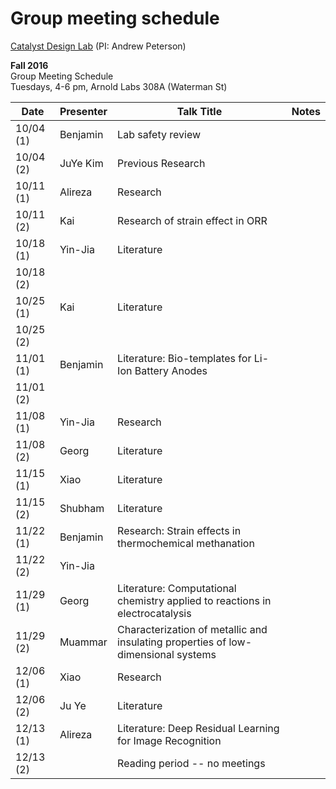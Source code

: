 # Group meeting schedule #
[Catalyst Design Lab](http://brown.edu/go/catalyst) (PI: Andrew Peterson)

**Fall 2016**  
Group Meeting Schedule  
Tuesdays, 4-6 pm, Arnold Labs 308A (Waterman St)  


|   Date     |   Presenter   |   Talk Title                                              |   Notes   |
| ---------- | ------------- | --------------------------------------------------------- | --------- |
| 10/04 (1)  |   Benjamin    |   Lab safety review                                       |           |
| 10/04 (2)  |   JuYe Kim    |   Previous Research                                       |           |
| 10/11 (1)  |   Alireza     |   Research                                                |           |
| 10/11 (2)  |    Kai        |  Research of strain effect in ORR                         |           |
| 10/18 (1)  |   Yin-Jia     |     Literature                                            |           |
| 10/18 (2)  |               |                                                           |           |
| 10/25 (1)  |    Kai        |   Literature                                              |           |
| 10/25 (2)  |               |                                                           |           |
| 11/01 (1)  |   Benjamin    |   Literature: Bio-templates for Li-Ion Battery Anodes     |           |
| 11/01 (2)  |               |                                                           |           |
| 11/08 (1)  |    Yin-Jia    |    Research                                               |           |
| 11/08 (2)  |      Georg    |   Literature                                              |           |
| 11/15 (1)  |     Xiao      |        Literature                                         |           |
| 11/15 (2)  |    Shubham    |        Literature                                         |           |
| 11/22 (1)  |   Benjamin    |   Research: Strain effects in thermochemical methanation  |           |
| 11/22 (2)  |       Yin-Jia |                                                           |           |
| 11/29 (1)  |   Georg       |   Literature: Computational chemistry applied to reactions in electrocatalysis           |           |
| 11/29 (2)  |   Muammar     |   Characterization of metallic and insulating properties of low-dimensional systems                                       |           |
| 12/06 (1)  |    Xiao       |    Research                                               |           |
| 12/06 (2)  |    Ju Ye      |    Literature                                             |           |
| 12/13 (1)  |   Alireza     |   Literature: Deep Residual Learning for Image Recognition                           |           |
| 12/13 (2)  |               |   Reading period -- no meetings                           |           |
